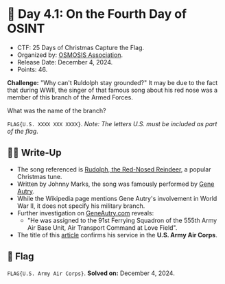 # 📖 Day 4.1: On the Fourth Day of OSINT

- CTF: 25 Days of Christmas Capture the Flag.
- Organized by: [OSMOSIS Association](https://osmosisinstitute.org/).
- Release Date: December 4, 2024.
- Points: 46.

**Challenge:** "Why can't Ruldolph stay grounded?" It may be due to the fact that during WWII, the singer of that famous song about his red nose was a member of this branch of the Armed Forces.

What was the name of the branch?

`FLAG{U.S. XXXX XXX XXXX}`. *Note: The letters U.S. must be included as part of the flag*.

## ✍🏻 Write-Up

- The song referenced is [Rudolph, the Red-Nosed Reindeer](https://en.wikipedia.org/wiki/Rudolph,_the_Red-Nosed_Reindeer_(song)), a popular Christmas tune.
- Written by Johnny Marks, the song was famously performed by [Gene Autry](https://en.wikipedia.org/wiki/Gene_Autry).
- While the Wikipedia page mentions Gene Autry's involvement in World War II, it does not specify his military branch.
- Further investigation on [GeneAutry.com](https://geneautry.com/geneautry/geneautry_flightofficer.php) reveals:
    - "He was assigned to the 91st Ferrying Squadron of the 555th Army Air Base Unit, Air Transport Command at Love Field".
- The title of this [article](https://americanmilitarynews.com/2020/07/listen-gene-autry-joins-us-army-air-corps-on-live-radio-78-years-ago/) confirms his service in the **U.S. Army Air Corps**.

## 🏁 Flag

`FLAG{U.S. Army Air Corps}`. **Solved on:** December 4, 2024.